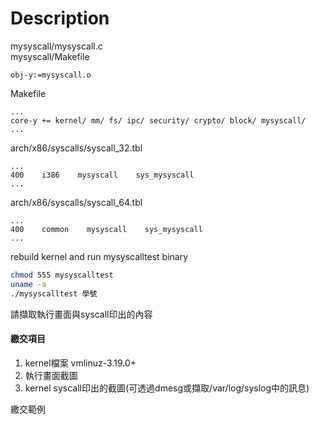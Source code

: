 # Description
mysyscall/mysyscall.c  
mysyscall/Makefile
```make
obj-y:=mysyscall.o
```
Makefile
```make
...
core-y += kernel/ mm/ fs/ ipc/ security/ crypto/ block/ mysyscall/
...
```
arch/x86/syscalls/syscall_32.tbl
```
...
400    i386    mysyscall    sys_mysyscall
...
```
arch/x86/syscalls/syscall_64.tbl
```
...
400    common    mysyscall    sys_mysyscall
...
```
rebuild kernel and run mysyscalltest binary

```bash
chmod 555 mysyscalltest
uname -a
./mysyscalltest 學號
```
請擷取執行畫面與syscall印出的內容
 
#### 繳交項目
1. kernel檔案 vmlinuz-3.19.0+
2. 執行畫面截圖
3. kernel syscall印出的截圖(可透過dmesg或擷取/var/log/syslog中的訊息)
 
繳交範例
